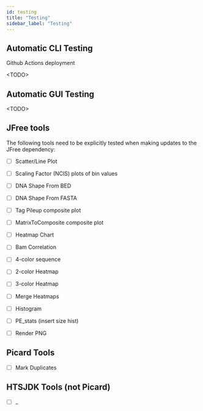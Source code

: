 ```yaml
---
id: testing
title: "Testing"
sidebar_label: "Testing"
---
```


## Automatic CLI Testing
Github Actions deployment

<TODO\>


## Automatic GUI Testing
<TODO\>

## JFree tools

The following tools need to be explicitly tested when making updates to the JFree dependency:
- [ ] Scatter/Line Plot
- [ ] Scaling Factor (NCIS) plots of bin values
- [ ] DNA Shape From BED
- [ ] DNA Shape From FASTA
- [ ] Tag Pileup composite plot
- [ ] MatrixToComposite composite plot
- [ ] Heatmap Chart
- [ ] Bam Correlation
- [ ] 4-color sequence
- [ ] 2-color Heatmap
- [ ] 3-color Heatmap
- [ ] Merge Heatmaps
- [ ] Histogram
- [ ] PE_stats (insert size hist)
- [ ] Render PNG


## Picard Tools
- [ ] Mark Duplicates



## HTSJDK Tools (not Picard)

- [ ] _
